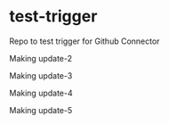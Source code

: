 # test-trigger
Repo to test trigger for Github Connector

Making update-2

Making update-3

Making update-4

Making update-5
